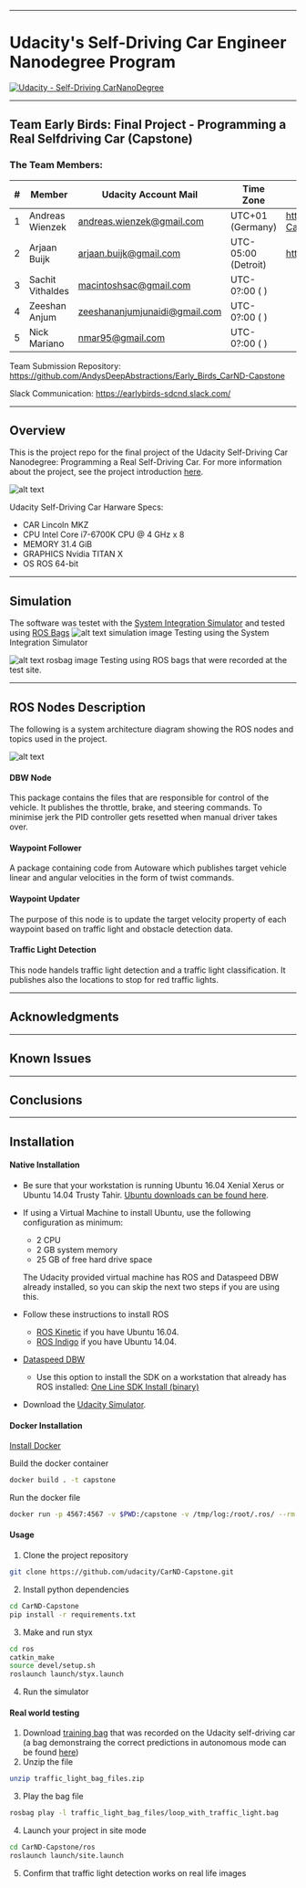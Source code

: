 
---

# Udacity's Self-Driving Car Engineer Nanodegree Program 

[![Udacity - Self-Driving CarNanoDegree](https://s3.amazonaws.com/udacity-sdc/github/shield-carnd.svg)](http://www.udacity.com/drive)

---
## Team Early Birds: Final Project - Programming a Real Selfdriving Car (Capstone)
### The Team Members:


\# | Member                  | Udacity Account Mail          | Time Zone           | Github Contributions                                                | 
---| ---                     |---                            | ---                 | ---                                                                 |    
 1 | Andreas Wienzek	     | andreas.wienzek@gmail.com     | UTC+01 (Germany)    | https://github.com/AndysDeepAbstractions/Early_Birds_CarND-Capstone | 
 2 | Arjaan Buijk            | arjaan.buijk@gmail.com        | UTC-05:00 (Detroit) | https://github.com/ArjaanBuijk/Early_Birds_CarND-Capstone           |
 3 | Sachit Vithaldes        | macintoshsac@gmail.com        | UTC-0?:00 (       ) | 
 4 | Zeeshan Anjum           | zeeshananjumjunaidi@gmail.com | UTC-0?:00 (       ) |  
 5 | Nick Mariano            | nmar95@gmail.com              | UTC-0?:00 (       ) |  
 
Team Submission Repository: https://github.com/AndysDeepAbstractions/Early_Birds_CarND-Capstone

Slack Communication: https://earlybirds-sdcnd.slack.com/


---
## Overview
This is the project repo for the final project of the Udacity Self-Driving Car Nanodegree: Programming a Real Self-Driving Car. For more information about the project, see the project introduction [here](https://classroom.udacity.com/nanodegrees/nd013/parts/6047fe34-d93c-4f50-8336-b70ef10cb4b2/modules/e1a23b06-329a-4684-a717-ad476f0d8dff/lessons/462c933d-9f24-42d3-8bdc-a08a5fc866e4/concepts/5ab4b122-83e6-436d-850f-9f4d26627fd9).
   
![alt text](https://github.com/AndysDeepAbstractions/Early_Birds_CarND-Capstone/blob/master/imgs/carla.jpg?raw=true "Carla")

Udacity Self-Driving Car Harware Specs:
- CAR Lincoln MKZ
- CPU Intel Core i7-6700K CPU @ 4 GHz x 8
- MEMORY 31.4 GiB 
- GRAPHICS Nvidia TITAN X 
- OS ROS 64-bit 

---
## Simulation
The software was testet with the [System Integration Simulator](https://github.com/udacity/CarND-Capstone/releases "System Integration Simulator") and tested using [ROS Bags](http://wiki.ros.org/Bags "ROS Bags")
![alt text simulation image](https://github.com/AndysDeepAbstractions/Early_Birds_CarND-Capstone/blob/master/imgs/simulator.png?raw=true "Simulation")
Testing using the System Integration Simulator

![alt text rosbag image](https://github.com/AndysDeepAbstractions/Early_Birds_CarND-Capstone/blob/master/imgs/ros_bag.png?raw=true "Simulation")
Testing using ROS bags that were recorded at the test site.


---
## ROS Nodes Description
The following is a system architecture diagram showing the ROS nodes and topics used in the project. 

![alt text](https://github.com/AndysDeepAbstractions/Early_Birds_CarND-Capstone/blob/master/imgs/final-project-ros-graph-v2.png?raw=true "ROS Nodes Description")
#### DBW Node
 This package contains the files that are responsible for control of the vehicle. It publishes the throttle, brake, and steering commands. To minimise jerk the PID controller gets resetted when manual driver takes over.
#### Waypoint Follower
A package containing code from Autoware which publishes target vehicle linear and angular velocities in the form of twist commands. 
#### Waypoint Updater
The purpose of this node is to update the target velocity property of each waypoint based on traffic light and obstacle detection data. 
#### Traffic Light Detection
This node handels traffic light detection and a traffic light classification. It publishes also the locations to stop for red traffic lights.

---
## Acknowledgments

---
## Known Issues

---
## Conclusions

---
## Installation
#### Native Installation

* Be sure that your workstation is running Ubuntu 16.04 Xenial Xerus or Ubuntu 14.04 Trusty Tahir. [Ubuntu downloads can be found here](https://www.ubuntu.com/download/desktop).
* If using a Virtual Machine to install Ubuntu, use the following configuration as minimum:
  * 2 CPU
  * 2 GB system memory
  * 25 GB of free hard drive space

  The Udacity provided virtual machine has ROS and Dataspeed DBW already installed, so you can skip the next two steps if you are using this.

* Follow these instructions to install ROS
  * [ROS Kinetic](http://wiki.ros.org/kinetic/Installation/Ubuntu) if you have Ubuntu 16.04.
  * [ROS Indigo](http://wiki.ros.org/indigo/Installation/Ubuntu) if you have Ubuntu 14.04.
* [Dataspeed DBW](https://bitbucket.org/DataspeedInc/dbw_mkz_ros)
  * Use this option to install the SDK on a workstation that already has ROS installed: [One Line SDK Install (binary)](https://bitbucket.org/DataspeedInc/dbw_mkz_ros/src/81e63fcc335d7b64139d7482017d6a97b405e250/ROS_SETUP.md?fileviewer=file-view-default)
* Download the [Udacity Simulator](https://github.com/udacity/CarND-Capstone/releases/tag/v1.2).

#### Docker Installation
[Install Docker](https://docs.docker.com/engine/installation/)

Build the docker container
```bash
docker build . -t capstone
```

Run the docker file
```bash
docker run -p 4567:4567 -v $PWD:/capstone -v /tmp/log:/root/.ros/ --rm -it capstone
```

#### Usage

1. Clone the project repository
```bash
git clone https://github.com/udacity/CarND-Capstone.git
```

2. Install python dependencies
```bash
cd CarND-Capstone
pip install -r requirements.txt
```
3. Make and run styx
```bash
cd ros
catkin_make
source devel/setup.sh
roslaunch launch/styx.launch
```
4. Run the simulator

#### Real world testing
1. Download [training bag](https://drive.google.com/file/d/0B2_h37bMVw3iYkdJTlRSUlJIamM/view?usp=sharing) that was recorded on the Udacity self-driving car (a bag demonstraing the correct predictions in autonomous mode can be found [here](https://drive.google.com/open?id=0B2_h37bMVw3iT0ZEdlF4N01QbHc))
2. Unzip the file
```bash
unzip traffic_light_bag_files.zip
```
3. Play the bag file
```bash
rosbag play -l traffic_light_bag_files/loop_with_traffic_light.bag
```
4. Launch your project in site mode
```bash
cd CarND-Capstone/ros
roslaunch launch/site.launch
```
5. Confirm that traffic light detection works on real life images
